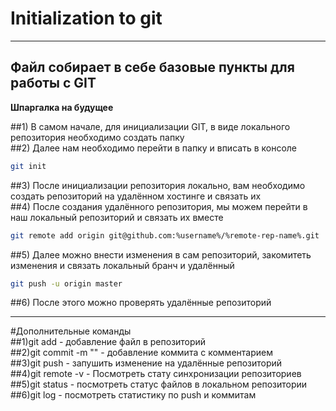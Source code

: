 # Initialization to git
---
## Файл собирает в себе базовые пункты для работы с GIT
**Шпаргалка на будущее**


##1) В самом начале, для инициализации GIT, в виде локального репозитория необходимо создать папку<br>
##2) Далее нам необходимо перейти в папку и вписать в консоле
```bash
git init
```
##3) После инициализации репозитория локально, вам необходимо создать репозиторий на удалённом хостинге и связать их<br>
##4) После создания удалённого репозитория, мы можем перейти в наш локальный репозиторий и связать их вместе
```bash
git remote add origin git@github.com:%username%/%remote-rep-name%.git
```
##5) Далее можно внести изменения в сам репозиторий, закомитеть изменения и связать локальный бранч и удалённый  
```bash
git push -u origin master
```
##6) После этого можно проверять удалённые репозиторий

---

#Дополнительные команды<br>
##1)git add - добавление файл в репозиторий<br>
##2)git commit -m "" - добавление коммита с комментарием<br> 
##3)git push - запушить изменение на удалённые репозиторий<br>
##4)git remote -v - Посмотреть стату синхронизации репозиториев<br>
##5)git status - посмотреть статус файлов в локальном репозитории<br>
##6)git log - посмотреть статистику по push и коммитам<br>
